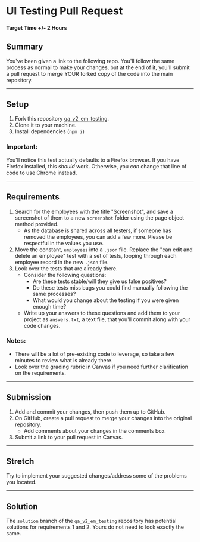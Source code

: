 # UI Testing Pull Request

#### Target Time +/- 2 Hours

## Summary

You've been given a link to the following repo. You'll follow the same process
as normal to make your changes, but at the end of it, you'll submit a pull
request to merge YOUR forked copy of the code into the main repository.

---

## Setup

1. Fork this repository
   <a href="https://github.com/DevMountain/qa_v2_em_testing" target="\_blank">qa_v2_em_testing</a>.
1. Clone it to your machine.
1. Install dependencies (`npm i`)

### Important:

You'll notice this test actually defaults to a Firefox browser. If you have
Firefox installed, this _should_ work. Otherwise, you _can_ change that line of
code to use Chrome instead.

---

## Requirements

1. Search for the employees with the title "Screenshot", and save a screenshot
   of them to a new `screenshot` folder using the page object method provided.
   - As the database is shared across all testers, if someone has removed the
     employees, you can add a few more. Please be respectful in the values you
     use.
1. Move the constant, `employees` into a `.json` file. Replace the "can edit and
   delete an employee" test with a set of tests, looping through each employee
   record in the new `.json` file.
1. Look over the tests that are already there.
   - Consider the following questions:
     - Are these tests stable/will they give us false positives?
     - Do these tests miss bugs you could find manually following the same
       processes?
     - What would you change about the testing if you were given enough time?
   - Write up your answers to these questions and add them to your project as
     `answers.txt`, a text file, that you'll commit along with your code
     changes.

### Notes:

- There will be a lot of pre-existing code to leverage, so take a few minutes to
  review what is already there.
- Look over the grading rubric in Canvas if you need further clarification on
  the requirements.

---

## Submission

1. Add and commit your changes, then push them up to GitHub.
1. On GitHub, create a pull request to merge your changes into the original
   repository.
   - Add comments about your changes in the comments box.
1. Submit a link to your pull request in Canvas.

---

## Stretch

Try to implement your suggested changes/address some of the problems you
located.

---

## Solution

The `solution` branch of the `qa_v2_em_testing` repository has potential
solutions for requirements 1 and 2. Yours do not need to look exactly the same.
